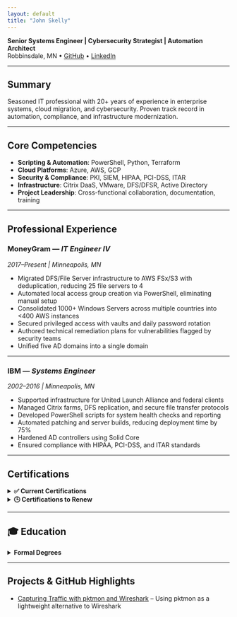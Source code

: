 ```yaml
---
layout: default
title: "John Skelly"
---
```


**Senior Systems Engineer | Cybersecurity Strategist | Automation Architect**  
Robbinsdale, MN • [GitHub](https://github.com/jpskelly) • [LinkedIn](https://www.linkedin.com/in/john-skelly)

---

## Summary
Seasoned IT professional with 20+ years of experience in enterprise systems, cloud migration, and cybersecurity. Proven track record in automation, compliance, and infrastructure modernization.

---

## Core Competencies
- **Scripting & Automation**: PowerShell, Python, Terraform  
- **Cloud Platforms**: Azure, AWS, GCP  
- **Security & Compliance**: PKI, SIEM, HIPAA, PCI-DSS, ITAR  
- **Infrastructure**: Citrix DaaS, VMware, DFS/DFSR, Active Directory  
- **Project Leadership**: Cross-functional collaboration, documentation, training

---

## Professional Experience

### MoneyGram — *IT Engineer IV*  
*2017–Present | Minneapolis, MN*  
- Migrated DFS/File Server infrastructure to AWS FSx/S3 with deduplication, reducing 25 file servers to 4  
- Automated local access group creation via PowerShell, eliminating manual setup  
- Consolidated 1000+ Windows Servers across multiple countries into <400 AWS instances  
- Secured privileged access with vaults and daily password rotation  
- Authored technical remediation plans for vulnerabilities flagged by security teams  
- Unified five AD domains into a single domain

---

### IBM — *Systems Engineer*  
*2002–2016 | Minneapolis, MN*  
- Supported infrastructure for United Launch Alliance and federal clients  
- Managed Citrix farms, DFS replication, and secure file transfer protocols  
- Developed PowerShell scripts for system health checks and reporting  
- Automated patching and server builds, reducing deployment time by 75%  
- Hardened AD controllers using Solid Core  
- Ensured compliance with HIPAA, PCI-DSS, and ITAR standards

---

## Certifications

<details>
  <summary><strong>✅ Current Certifications</strong></summary>

- MS-102  
- SC-300  
- AZ-104  
- AZ-800 / AZ-801  
- AZ-305  
- A+  
- Network+  
- Security+  
- IT Project+  
- MCSE + Security  
- MCITP Hyper-V  
- VMware VCP 6  
- G2700  

</details>

<details>
  <summary><strong>🕒 Certifications to Renew</strong></summary>

- Cisco CCENT  
- Computer Hacking Forensic Investigator v8/v7  
- Certified Ethical Hacker (CEH v7)  
- AWS Certified Cloud Practitioner  
- AWS Certified SysOps Administrator – Associate  
- AWS Certified Developer – Associate  
- AWS Certified Solutions Architect – Associate  

</details>

---
## 🎓 Education

<details>
  <summary><strong>Formal Degrees</strong></summary>

  - **Master of Science (MS) in Information Security and Assurance**  
    Western Governors University Salt Late City, UT 
    Focus: Governance, Risk, and Compliance

  - **Bachelor of Science (BS) in Information Technology****  
    Western Governors University Salt Late City, UT   
    Emphasis: Systems and services 

  - **Electronic Technology Certificate****  
    Hennepin Technical College, Eden Prairie, MN
    Skills: Soldering, Troubleshooting, Electronics 

</details>

---

## Projects & GitHub Highlights
- [Capturing Traffic with pktmon and Wireshark](https://github.com/jpskelly/jpskelly/blob/master/presentations/Capturing_Traffic_with_Pktmon_and_Wireshark.pdf) – Using pktmon as a lightweight alternative to Wireshark
